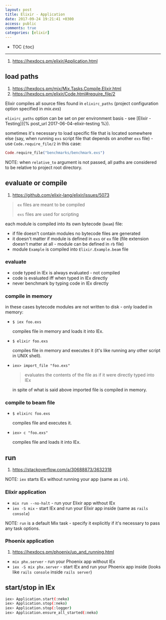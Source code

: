 ```yaml
---
layout: post
title: Elixir - Application
date: 2017-09-24 19:21:41 +0300
access: public
comments: true
categories: [elixir]
---
```


<!-- more -->

* TOC
{:toc}
<hr>

1. <https://hexdocs.pm/elixir/Application.html>

## load paths

1. <https://hexdocs.pm/mix/Mix.Tasks.Compile.Elixir.html>
2. <https://hexdocs.pm/elixir/Code.html#require_file/2>

Elixir compiles all source files found in `elixirc_paths`
(project configuration option specified in _mix.exs_)

`elixirc_paths` option can be set on per environment basis -
see [Elixir - Testing]({% post_url 2017-06-04-elixir-testing %}).

sometimes it's necessary to load specific file that is located
somewhere else (say, when running `exs` script file that depends
on another `exs` file) - use `Code.require_file/2` in this case:

```elixir
Code.require_file("benchmarks/benchmark.exs")
```

NOTE: when `relative_to` argument is not passed, all paths
      are considered to be relative to project root directory.

## evaluate or compile

1. <https://github.com/elixir-lang/elixir/issues/5073>

> `ex` files are meant to be compiled
>
> `exs` files are used for scripting

each module is compiled into its own bytecode (`beam`) file:

- if file doesn't contain modules no bytecode files are generated
- it doesn't matter if module is defined in `exs` or `ex` file
  (file extension doesn't matter at all - module can be defined in `rb` file)
- module `Example` is compiled into `Elixir.Example.beam` file

### evaluate

- code typed in IEx is always evaluated - not compiled
- code is evaluated iff when typed in IEx directly
- never benchmark by typing code in IEx directly

### compile in memory

in these cases bytecode modules are not written to disk - only loaded in memory:

- `$ iex foo.exs`

  compiles file in memory and loads it into IEx.

- `$ elixir foo.exs`

  compiles file in memory and executes it
  (it's like running any other script in UNIX shell).

- `iex> import_file "foo.exs"`

  > evaluates the contents of the file as if it were directly typed into IEx

  in spite of what is said above imported file is compiled in memory.

### compile to beam file

- `$ elixirc foo.exs`

  compiles file and executes it.

- `iex> c "foo.exs"`

  compiles file and loads it into IEx.

## run

1. <https://stackoverflow.com/a/30688873/3632318>

NOTE: `iex` starts IEx without running your app (same as `irb`).

### Elixir application

- `mix run --no-halt` - run your Elixir app without IEx
- `iex -S mix` - start IEx and run your Elixir app inside
  (same as `rails console`)

NOTE: `run` is a default Mix task - specify it explicitly
      if it's necessary to pass any task options.

### Phoenix application

1. <https://hexdocs.pm/phoenix/up_and_running.html>

- `mix phx.server` - run your Phoenix app without IEx
- `iex -S mix phx.server` - start IEx and run your Phoenix app inside
  (looks like `rails console` inside `rails server`)

## start/stop in IEx

```sh
iex> Application.start(:neko)
iex> Application.stop(:neko)
iex> Application.stop(:logger)
iex> Application.ensure_all_started(:neko)
```

